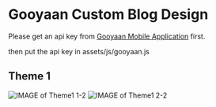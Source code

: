 # Gooyaan Custom Blog Design

Please get an api key from [Gooyaan Mobile Application](https://gooyaan.ir) first.

then put the api key in assets/js/gooyaan.js

## Theme 1

![IMAGE of Theme1 1-2](https://i.ibb.co/3mYCHTt/image-theme1-1-2.png)
![IMAGE of Theme1 2-2](https://i.ibb.co/P4tT23H/image-theme1-2-2.png)
